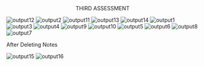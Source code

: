 <DIV align="center">THIRD ASSESSMENT</DIV>

![output12](./src/assets/output12.png)
![output2](./src/assets/output2.png)
![output11](./src/assets/output11.png)
![output13](./src/assets/output13.png)
![output14](./src/assets/output14.png)
![output1](./src/assets/output1.png)
![output3](./src/assets/output3.png)
![output4](./src/assets/output4.png)
![output9](./src/assets/output9.png)
![output10](./src/assets/output10.png)
![output5](./src/assets/output5.png)
![output6](./src/assets/output6.png)
![output8](./src/assets/output8.png)
![output7](./src/assets/output7.png)

After Deleting Notes

![output15](./src/assets/output15.png)
![output16](./src/assets/output16.png)
